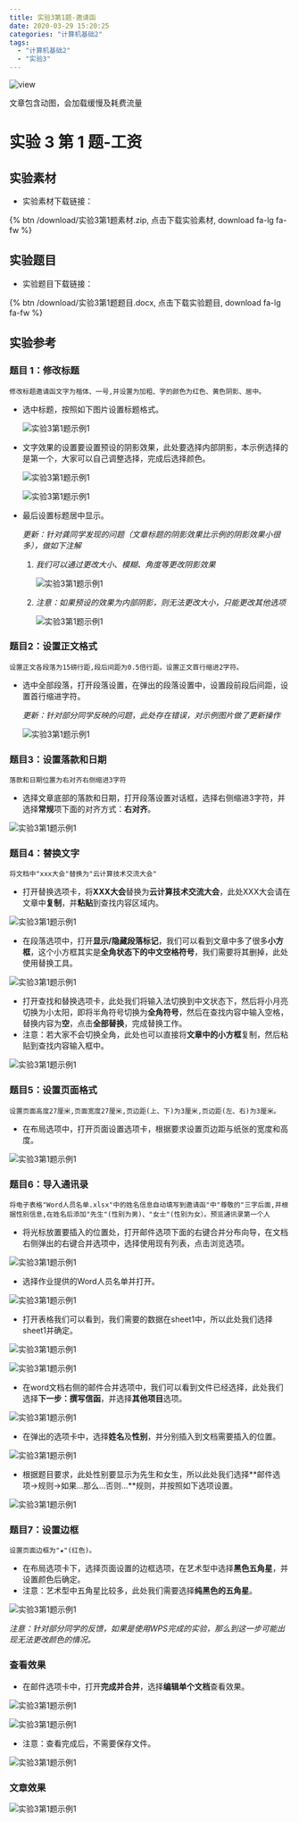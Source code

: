 ```yaml
---
title: 实验3第1题-邀请函
date: 2020-03-29 15:20:25
categories: "计算机基础2"
tags:
  - "计算机基础2"
  - "实验3"
---
```


![view](http://pic.baotienan.top/blog_picgo/实验3第1题.jpg)

<div class="note info"><p>文章包含动图，会加载缓慢及耗费流量</p></div>
<!--more-->

# 实验 3 第 1 题-工资

## 实验素材

- 实验素材下载链接：

{% btn  /download/实验3第1题素材.zip, 点击下载实验素材, download fa-lg fa-fw %}

## 实验题目

- 实验题目下载链接：

{% btn /download/实验3第1题题目.docx, 点击下载实验题目, download fa-lg fa-fw %}

## 实验参考

### 题目 1：修改标题

`修改标题邀请函文字为楷体、一号,并设置为加粗、字的颜色为红色、黄色阴影、居中。`

- 选中标题，按照如下图片设置标题格式。

  ![实验3第1题示例1](http://pic.baotienan.top/blog_picgo/实验3第1题示例1.png)

- 文字效果的设置要设置预设的阴影效果，此处要选择内部阴影，本示例选择的是第一个，大家可以自己调整选择，完成后选择颜色。

  ![实验3第1题示例1](http://pic.baotienan.top/blog_picgo/实验3第1题示例2.png)

  ![实验3第1题示例1](http://pic.baotienan.top/blog_picgo/实验3第1题示例3.png)

- 最后设置标题居中显示。

  *更新：针对龚同学发现的问题（文章标题的阴影效果比示例的阴影效果小很多），做如下注解*

  1. *我们可以通过更改大小、模糊、角度等更改阴影效果*

     ![实验3第1题示例1](http://pic.baotienan.top/blog_picgo/实验3第1题示例3补充1.png)

  2. *注意：如果预设的效果为内部阴影，则无法更改大小，只能更改其他选项*

     ![实验3第1题示例1](http://pic.baotienan.top/blog_picgo/实验3第1题示例3补充2.png)

### 题目2：设置正文格式

`设置正文各段落为15磅行距,段后间距为0.5倍行距。设置正文首行缩进2字符。`

- 选中全部段落，打开段落设置，在弹出的段落设置中，设置段前段后间距，设置首行缩进字符。

  *更新：针对部分同学反映的问题，此处存在错误，对示例图片做了更新操作*
  
  ![实验3第1题示例1](http://pic.baotienan.top/blog_picgo/实验3第1题示例4替换.png)

### 题目3：设置落款和日期

`落款和日期位置为右对齐右侧缩进3字符`

- 选择文章底部的落款和日期，打开段落设置对话框，选择右侧缩进3字符，并选择**常规**项下面的对齐方式：**右对齐**。

![实验3第1题示例1](http://pic.baotienan.top/blog_picgo/实验3第1题示例5.png)

### 题目4：替换文字

`将文档中"xxx大会"替换为"云计算技术交流大会"`

- 打开替换选项卡，将**XXX大会**替换为**云计算技术交流大会**，此处XXX大会请在文章中**复制**，并**粘贴**到查找内容区域内。

![实验3第1题示例1](http://pic.baotienan.top/blog_picgo/实验3第1题示例5-2.png)

- 在段落选项中，打开**显示/隐藏段落标记**，我们可以看到文章中多了很多**小方框**，这个小方框其实是**全角状态下的中文空格符号**，我们需要将其删掉，此处使用替换工具。

![实验3第1题示例1](http://pic.baotienan.top/blog_picgo/实验3第1题示例3-0.png)

- 打开查找和替换选项卡，此处我们将输入法切换到中文状态下，然后将小月亮切换为小太阳，即将半角符号切换为**全角符号**，然后在查找内容中输入空格，替换内容为**空**，点击**全部替换**，完成替换工作。
- 注意：若大家不会切换全角，此处也可以直接将**文章中的小方框**复制，然后粘贴到查找内容输入框中。

![实验3第1题示例1](http://pic.baotienan.top/blog_picgo/实验3第1题示例6去全角空格.png)

### 题目5：设置页面格式

`设置页面高度27厘米,页面宽度27厘米,页边距(上、下)为3厘米,页边距(左、右)为3厘米。`

- 在布局选项中，打开页面设置选项卡，根据要求设置页边距与纸张的宽度和高度。

![实验3第1题示例1](http://pic.baotienan.top/blog_picgo/实验3第1题示例7.png)

### 题目6：导入通讯录

`将电子表格"Word人员名单.xlsx"中的姓名信息自动填写到邀请函"中"尊敬的"三字后面,并根据性别信息,在姓名后添加"先生"(性别为男)、"女士"(性别为女）。预览通讯录第一个人`

- 将光标放置要插入的位置处，打开邮件选项下面的右键合并分布向导，在文档右侧弹出的右键合并选项中，选择使用现有列表，点击浏览选项。

![实验3第1题示例1](http://pic.baotienan.top/blog_picgo/实验3第1题示例8.png)

- 选择作业提供的Word人员名单并打开。

![实验3第1题示例1](http://pic.baotienan.top/blog_picgo/实验3第1题示例9.png)

- 打开表格我们可以看到，我们需要的数据在sheet1中，所以此处我们选择sheet1并确定。

![实验3第1题示例1](http://pic.baotienan.top/blog_picgo/实验3第1题示例10.png)

![实验3第1题示例1](http://pic.baotienan.top/blog_picgo/实验3第1题示例10-2.png)

- 在word文档右侧的邮件合并选项中，我们可以看到文件已经选择，此处我们选择**下一步：撰写信函**，并选择**其他项目**选项。

![实验3第1题示例1](http://pic.baotienan.top/blog_picgo/实验3第1题示例11.png)

- 在弹出的选项卡中，选择**姓名**及**性别**，并分别插入到文档需要插入的位置。

![实验3第1题示例1](http://pic.baotienan.top/blog_picgo/实验3第1题示例12.png)

- 根据题目要求，此处性别要显示为先生和女生，所以此处我们选择**邮件选项->规则->如果...那么...否则...**规则，并按照如下选项设置。

![实验3第1题示例1](http://pic.baotienan.top/blog_picgo/实验3第1题示例13.png)

### 题目7：设置边框

`设置页面边框为"★"(红色)。`

- 在布局选项卡下，选择页面设置的边框选项，在艺术型中选择**黑色五角星**，并设置颜色后确定。
- 注意：艺术型中五角星比较多，此处我们需要选择**纯黑色的五角星**。

![实验3第1题示例1](http://pic.baotienan.top/blog_picgo/实验3第1题示例14.png)

*注意：针对部分同学的反馈，如果是使用WPS完成的实验，那么到这一步可能出现无法更改颜色的情况。*

### 查看效果

- 在邮件选项卡中，打开**完成并合并**，选择**编辑单个文档**查看效果。

![实验3第1题示例1](http://pic.baotienan.top/blog_picgo/实验3第1题示例17.png)

![实验3第1题示例1](http://pic.baotienan.top/blog_picgo/实验3第1题示例16-2.png)

- 注意：查看完成后，不需要保存文件。

![实验3第1题示例1](http://pic.baotienan.top/blog_picgo/实验3第1题示例16.png)

### 文章效果

![实验3第1题示例1](http://pic.baotienan.top/blog_picgo/实验3第1题示例15.png)